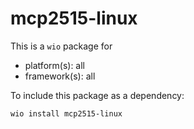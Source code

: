 # mcp2515-linux

This is a `wio` package for
- platform(s): all
- framework(s): all

To include this package as a dependency:

```bash
wio install mcp2515-linux
```
